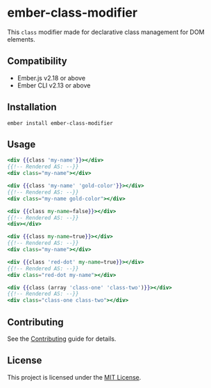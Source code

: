 ember-class-modifier
==============================================================================

This `class` modifier made for declarative class management for DOM elements.


Compatibility
------------------------------------------------------------------------------

* Ember.js v2.18 or above
* Ember CLI v2.13 or above


Installation
------------------------------------------------------------------------------

```
ember install ember-class-modifier
```

Usage
------------------------------------------------------------------------------

```hbs
<div {{class 'my-name'}}></div>
{{!-- Rendered AS: --}}
<div class="my-name"></div>
```

```hbs
<div {{class 'my-name' 'gold-color'}}></div>
{{!-- Rendered AS: --}}
<div class="my-name gold-color"></div>
```

```hbs
<div {{class my-name=false}}></div>
{{!-- Rendered AS: --}}
<div></div>
```
```hbs
<div {{class my-name=true}}></div>
{{!-- Rendered AS: --}}
<div class="my-name"></div>
```
```hbs
<div {{class 'red-dot' my-name=true}}></div>
{{!-- Rendered AS: --}}
<div class="red-dot my-name"></div>
```
```hbs
<div {{class (array 'class-one' 'class-two')}}></div>
{{!-- Rendered AS: --}}
<div class="class-one class-two"></div>
```


Contributing
------------------------------------------------------------------------------

See the [Contributing](CONTRIBUTING.md) guide for details.


License
------------------------------------------------------------------------------

This project is licensed under the [MIT License](LICENSE.md).

